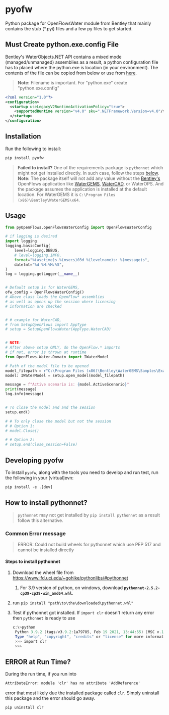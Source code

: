 # pyofw

Python package for OpenFlowsWater module from Bentley that mainly contains the stub (*.pyi) files and a few py files to get started.

## Must Create python.exe.config File

Bentley's WaterObjects.NET API contains a mixed mode (managed/unmanaged)
assemblies as a result, a python configuration file has to placed where the python.exe is location (in your environment). The contents of the file can be copied from below or use from [here](/misc/python.exe.config).

>**Note:** Filename is important. For "python.exe" create "python.exe.config"

```xml
<?xml version="1.0"?>
<configuration>
  <startup useLegacyV2RuntimeActivationPolicy="true">
    <supportedRuntime version="v4.0" sku=".NETFramework,Version=v4.0"/>
  </startup>
</configuration>
````

## Installation

Run the following to install:

```python
pip install pyofw
```

>**Failed to install?** One of the requirements package is `pythonnet` which might not get installed directly. In such case, follow the steps [below](##How-to-install-pythonnet?).
> **Note:** The package itself will not add any value without the [Bentley's](https://www.bentley.com/en) OpenFlows application like [WaterGEMS](https://www.bentley.com/en/products/product-line/hydraulics-and-hydrology-software/watergems), [WaterCAD](https://www.bentley.com/en/products/product-line/hydraulics-and-hydrology-software/watercad), or WaterOPS. And the package assumes the application is installed at the default location. For WaterGEMS it is `C:\Program Files (x86)\Bentley\WaterGEMS\x64`.

## Usage

```python
from pyOpenFlows.openFlowsWaterConfig import OpenFlowsWaterConfig

# if logging is desired
import logging
logging.basicConfig(
    level=logging.DEBUG,
    # level=logging.INFO,
    format="%(asctime)s.%(msecs)03d %(levelname)s: %(message)s",
    datefmt="%d %H:%M:%S",
)
log = logging.getLogger(__name__)


# Default setup is for WaterGEMS,
ofw_config = OpenFlowsWaterConfig()
# Above class loads the OpenFlow* assemblies
# as well as opens up the session where licensing
# information are checked


# # example for WaterCAD,
# from SetupOpenFlows import AppType
# setup = SetupOpenFlowsWater(AppType.WaterCAD)


# NOTE:
# After above setup ONLY, do the OpenFlow.* imports
# if not, error is thrown at runtime
from OpenFlows.Water.Domain import IWaterModel

# Path of the model file to be opened
model_filepath = r"C:\Program Files (x86)\Bentley\WaterGEMS\Samples\Example5.wtg"
model: IWaterModel = setup.open_model(model_filepath)

message = f"Active scenario is: {model.ActiveScenario}"
print(message)
log.info(message)


# To close the model and and the session
setup.end()

# # To only close the model but not the session
# # Option 1:
# model.Close()

# # Option 2:
# setup.end(close_session=False)
```

## Developing pyofw

To install `pyofw`, along with the tools you need to develop and run test, run the following in your [virtual]evn:

```python
pip install -e .[dev]
```

## How to install pythonnet?

> `pythonnet` may not get installed by `pip install pythonnet` as a result follow this alternative.

### Common Error message

> ERROR: Could not build wheels for pythonnet which use PEP 517 and cannot be installed directly

#### Steps to install pythonnet

1. Download the wheel file from <https://www.lfd.uci.edu/~gohlke/pythonlibs/#pythonnet>
   1. For 3.9 version of python, on windows, download **`pythonnet-2.5.2-cp39-cp39-win_amd64.whl`**.
2. run `pip install "path\to\the\downloaded\pythonnet.whl"`
3. Test if pythonnet got installed. If `import clr` doesn't return any error then `pythonnet` is ready to use

   ```powershell
   c:\>python
    Python 3.9.2 (tags/v3.9.2:1a79785, Feb 19 2021, 13:44:55) [MSC v.1928 64 bit (AMD64)] on win32
    Type "help", "copyright", "credits" or "license" for more information.
    >>> import clr
    >>>
   ```

## ERROR at Run Time?

During the run time, if you run into

```bat
AttributeError: module 'clr' has no attribute 'AddReference'
```

error that most likely due the installed package called `clr`. Simply uninstall this package and the error should go away.

```bat
pip uninstall clr
```

